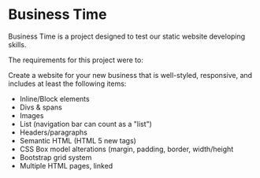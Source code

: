 Business Time
====================

Business Time is a project designed to test our static website developing skills.

The requirements for this project were to:

Create a website for your new business that is well-styled, responsive, and includes at least the following items:

*   Inline/Block elements
*   Divs & spans
*   Images
*   List (navigation bar can count as a "list")
*   Headers/paragraphs
*   Semantic HTML (HTML 5 new tags)
*   CSS Box model alterations (margin, padding, border, width/height
*   Bootstrap grid system
*   Multiple HTML pages, linked